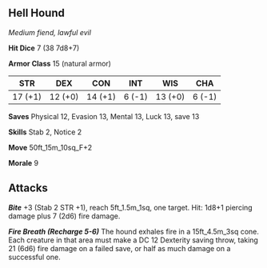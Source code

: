 ## Hell Hound

*Medium fiend, lawful evil*

**Hit Dice** 7 (38 7d8+7)

**Armor Class** 15 (natural armor)

| STR     | DEX     | CON     | INT     | WIS     | CHA     |
|---------|---------|---------|---------|---------|---------|
| 17 (+1) | 12 (+0) | 14 (+1) |  6 (-1) | 13 (+0) |  6 (-1) |

**Saves** Physical 12, Evasion 13, Mental 13, Luck 13, save 13

**Skills** Stab 2, Notice 2

**Move** 50ft\_15m\_10sq\_F+2

**Morale** 9

## Attacks

***Bite*** +3 (Stab 2 STR +1), reach 5ft\_1.5m\_1sq, one target. Hit: 1d8+1 piercing damage plus 7 (2d6) fire damage.

***Fire Breath (Recharge 5-6)*** The hound exhales fire in a 15ft\_4.5m\_3sq cone. Each creature in that area must make a DC 12 Dexterity saving throw, taking 21 (6d6) fire damage on a failed save, or half as much damage on a successful one.

